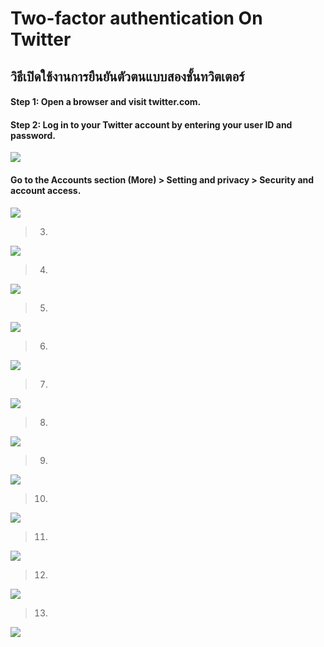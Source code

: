 # Two-factor authentication On Twitter

## วิธีเปิดใช้งานการยืนยันตัวตนแบบสองชั้นทวิตเตอร์ 

####  Step 1: Open a browser and visit twitter.com.
####  Step 2: Log in to your Twitter account by entering your user ID and password.

![](images/01.png)

####  Go to the Accounts section (More) > Setting and privacy > Security and account access.

![](images/02.png)

>  3. 

![](images/03.png)

>  4. 

![](images/06.png)

>  5. 

![](images/07.png)

>  6. 

![](images/08.png)

>  7. 

![](images/09.png)

>  8. 

![](images/09-1.png)

>  9. 

![](images/10.png)

>  10. 

![](images/11.png)

>  11. 

![](images/12.png)

>  12. 

![](images/13.png)

>  13. 

![](images/14.png)

